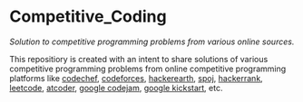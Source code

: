 # Competitive_Coding
*Solution to competitive programming problems from various online sources.*

This repositiory is created with an intent to share solutions of various competitive programming problems from online competitive programming platforms like [codechef](https://codechef.com), [codeforces](https://codeforces.com), [hackerearth](https://hackerearth.com), [spoj](https://spoj.com), [hackerrank](https://hackerrank.com), [leetcode](https://leetcode.com), [atcoder](atcoder.jp), [google codejam](https://codingcompetitions.withgoogle.com/codejam), [google kickstart](https://codingcompetitions.withgoogle.com/kickstart), etc.

